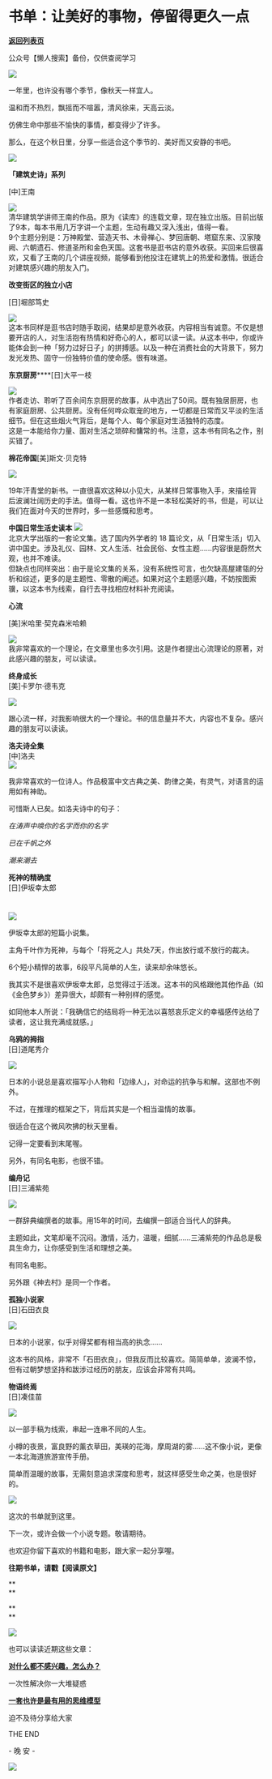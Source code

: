 # 书单：让美好的事物，停留得更久一点

[**返回列表页**](/gzh/L先生说)

公众号【懒人搜索】备份，仅供查阅学习

![](https://mmbiz.qpic.cn/mmbiz_jpg/yWXmuSFeCk0ECPNrnjT5kytytwcUWnYVEOiahnficiaOIicAITicbTzGHO0za9UiadH5U0jq7O3MUaoicupudXLAibIBWw/640?wx_fmt=jpeg)

  

一年里，也许没有哪个季节，像秋天一样宜人。

  

温和而不热烈，飘摇而不喧嚣，清风徐来，天高云淡。

  

仿佛生命中那些不愉快的事情，都变得少了许多。

  

那么，在这个秋日里，分享一些适合这个季节的、美好而又安静的书吧。

  

![](https://mmbiz.qpic.cn/mmbiz_png/yWXmuSFeCk17IVGzCR5kha9El3FjkFq2uoRVAw1eAXtvqC3YJCMINAocOGEdvzWrRjH12AHQPT0ia39U5bJNhkg/640?wx_fmt=png)

  

  

**「建筑史诗」系列**

[中]王南

  

![](https://mmbiz.qpic.cn/mmbiz_jpg/yWXmuSFeCk0ECPNrnjT5kytytwcUWnYVRPSMtSXvMxq5l3N7DVQbAqwNLeZWGQBg1VL7ve4aIsLXLjpwEaD34w/640?wx_fmt=jpeg)  
清华建筑学讲师王南的作品。原为《读库》的连载文章，现在独立出版。目前出版了9本，每本书用几万字讲一个主题，生动有趣又深入浅出，值得一看。  
9个主题分别是：万神殿堂、营造天书、木骨禅心、梦回唐朝、塔窟东来、汉家陵阙、六朝遗石、修道圣所和金色天国。这套书是逛书店的意外收获。买回来后很喜欢，又看了王南的几个讲座视频，能够看到他投注在建筑上的热爱和激情。很适合对建筑感兴趣的朋友入门。  
  
  
**改变街区的独立小店**

[日]堀部笃史

  

![](https://mmbiz.qpic.cn/mmbiz_jpg/yWXmuSFeCk0ECPNrnjT5kytytwcUWnYVcX0sjLsCnEjx7Eicnl65wV3FIlQbTibiabBdXtYwxmibBcSSQYWl3A2ibxA/640?wx_fmt=jpeg)  
这本书同样是逛书店时随手取阅，结果却是意外收获。内容相当有诚意。不仅是想要开店的人，对生活抱有热情和好奇心的人，都可以读一读。从这本书中，你或许能体会到一种「努力过好日子」的拼搏感。以及一种在消费社会的大背景下，努力发光发热、固守一份独特价值的使命感。很有味道。  
  
  
  
**东京厨房******[日]大平一枝  
  
![](https://mmbiz.qpic.cn/mmbiz_jpg/yWXmuSFeCk0ECPNrnjT5kytytwcUWnYV1VUo0nPIPkfpnGW4YChHWG8JSkP3DToXzNrCb7DibC013x92t25VewQ/640?wx_fmt=jpeg)  
作者走访、聆听了百余间东京厨房的故事，从中选出了50间。既有独居厨房，也有家庭厨房、公共厨房。没有任何哗众取宠的地方，一切都是日常而又平淡的生活细节。但在这些烟火气背后，是每个人、每个家庭对生活独特的态度。  
这是一本能给你力量、面对生活之琐碎和慵常的书。注意，这本书有同名之作，别买错了。  
  
  
**棉花帝国**[美]斯文·贝克特  

![](https://mmbiz.qpic.cn/mmbiz_jpg/yWXmuSFeCk0ECPNrnjT5kytytwcUWnYVKzANic6mekE58ugiark6CrVxMdJcEZPAlvWvFmciaiafBjgvZYgy8tKsDg/640?wx_fmt=jpeg)

  
19年汗青堂的新书。一直很喜欢这种以小见大，从某样日常事物入手，来描绘背后波澜壮阔历史的手法。值得一看。这也许不是一本轻松美好的书，但是，可以让我们在面对今天的世界时，多一些感慨和思考。  
  
  
  
**中国日常生活史读本**
![](https://mmbiz.qpic.cn/mmbiz_png/yWXmuSFeCk0ECPNrnjT5kytytwcUWnYVV5au0lkSuGnNibahZlGhSP7V7xCGkDR0pFjxvaHMnhPoRrRJAqso73A/640?wx_fmt=png)  
北京大学出版的一套论文集。选了国内外学者的 18
篇论文，从「日常生活」切入讲中国史。涉及礼仪、园林、文人生活、社会民俗、女性主题……内容很是蔚然大观，也并不难读。  
但缺点也同样突出：由于是论文集的关系，没有系统性可言，也欠缺高屋建瓴的分析和综述，更多的是主题性、零散的阐述。如果对这个主题感兴趣，不妨按图索骥，以这本书为线索，自行去寻找相应材料补充阅读。  
  
  

**心流**

[美]米哈里·契克森米哈赖

  

![](https://mmbiz.qpic.cn/mmbiz_jpg/yWXmuSFeCk0ECPNrnjT5kytytwcUWnYVU2MLUVzdgTGLd0ibD9clJpPLicnJwJqsHIzyrcNQ4UxbGwkHnaL1xicmg/640?wx_fmt=jpeg)  
我非常喜欢的一个理论，在文章里也多次引用。这是作者提出心流理论的原著，对此感兴趣的朋友，可以读读。  
  
  
  
**终身成长**  
[美]卡罗尔·德韦克  

![](https://mmbiz.qpic.cn/mmbiz_jpg/yWXmuSFeCk0ECPNrnjT5kytytwcUWnYVcibx9znBBUGAfIh2vR5maibFmYhYSPkT6VzhrwyL3oNYs6FSaHaiaUlAg/640?wx_fmt=jpeg)

  

跟心流一样，对我影响很大的一个理论。书的信息量并不大，内容也不复杂。感兴趣的朋友可以读读。  

  

  

  

**洛夫诗全集**  
[中]洛夫  
![](https://mmbiz.qpic.cn/mmbiz_png/yWXmuSFeCk0ECPNrnjT5kytytwcUWnYVOVD4AAeicrSVjOL949gSJRWiceFzHTPbtvFlZ3tQodh1PSR59ef1zibBw/640?wx_fmt=png)  

我非常喜欢的一位诗人。作品极富中文古典之美、韵律之美，有灵气，对语言的运用如有神助。

可惜斯人已矣。如洛夫诗中的句子：

 _在涛声中唤你的名字而你的名字_

 _已在千帆之外_

 _潮来潮去_

  

  

  

**死神的精确度**  
[日]伊坂幸太郎

#  

![](https://mmbiz.qpic.cn/mmbiz_jpg/yWXmuSFeCk0ECPNrnjT5kytytwcUWnYV9y6bHaUfk2icde61S7cKia3D9aNTqa4uKWrustF5qBaqia76dxAzIxF9w/640?wx_fmt=jpeg)

  

伊坂幸太郎的短篇小说集。

主角千叶作为死神，与每个「将死之人」共处7天，作出放行或不放行的裁决。

6个短小精悍的故事，6段平凡简单的人生，读来却余味悠长。  

我其实不是很喜欢伊坂幸太郎，总觉得过于活泼。这本书的风格跟他其他作品（如《金色梦乡》）差异很大，却颇有一种别样的感觉。

如同他本人所说：「我确信它的结局将一种无法以喜怒哀乐定义的幸福感传达给了读者，这让我充满成就感。」

  

  

  

**乌鸦的拇指**  
[日]道尾秀介  

![](https://mmbiz.qpic.cn/mmbiz_jpg/yWXmuSFeCk0ECPNrnjT5kytytwcUWnYVv6FKnpax2aXpv8iacNhGp0Zbc9NicGwgb4J4hA40L6p6IsVkyzh5tCiaA/640?wx_fmt=jpeg)

  

日本的小说总是喜欢描写小人物和「边缘人」，对命运的抗争与和解。这部也不例外。

不过，在推理的框架之下，背后其实是一个相当温情的故事。

很适合在这个微风吹拂的秋天里看。

记得一定要看到末尾喔。

另外，有同名电影，也很不错。

  

  

  

**编舟记**  
[日]三浦紫苑  

![](https://mmbiz.qpic.cn/mmbiz_jpg/yWXmuSFeCk0ECPNrnjT5kytytwcUWnYVcrS0uC4UnRaqwVmaDey8o8gOuSkicxLK9OUVLWFr4Mg6Xn6XtDvzIvQ/640?wx_fmt=jpeg)

一群辞典编撰者的故事。用15年的时间，去编撰一部适合当代人的辞典。  

主题如此，文笔却毫不沉闷。激情，活力，温暖，细腻……三浦紫苑的作品总是极具生命力，让你感受到生活和理想之美。

有同名电影。

另外跟《神去村》是同一个作者。

  
  

  

**孤独小说家**  
[日]石田衣良  

![](https://mmbiz.qpic.cn/mmbiz_jpg/yWXmuSFeCk0ECPNrnjT5kytytwcUWnYVJgTB7h91fZsibqzcqmBLZx4uqkNAfPmJTggiaiaE7Uqju4D0NM0LY10mg/640?wx_fmt=jpeg)

  

日本的小说家，似乎对得奖都有相当高的执念……  

这本书的风格，非常不「石田衣良」，但我反而比较喜欢。简简单单，波澜不惊，但有过朝梦想坚持和跋涉过经历的朋友，应该会非常有共鸣。  

  

  

  

**物语终焉**  
[日]凑佳苗  

![](https://mmbiz.qpic.cn/mmbiz_jpg/yWXmuSFeCk0ECPNrnjT5kytytwcUWnYVCmdrbhbxjfhVOb1eu8CG8V4CPiaB9I6z1Dl3vVCibshL1pxfXZ9NkenA/640?wx_fmt=jpeg)

  

以一部手稿为线索，串起一连串不同的人生。

小樽的夜景，富良野的薰衣草田，美瑛的花海，摩周湖的雾……这不像小说，更像一本北海道旅游宣传手册。

简单而温暖的故事，无需刻意追求深度和思考，就这样感受生命之美，也是很好的。  

  

  

![](https://mmbiz.qpic.cn/mmbiz_png/yWXmuSFeCk17IVGzCR5kha9El3FjkFq2uoRVAw1eAXtvqC3YJCMINAocOGEdvzWrRjH12AHQPT0ia39U5bJNhkg/640?wx_fmt=png)

  

这次的书单就到这里。

下一次，或许会做一个小说专题。敬请期待。

  

也欢迎你留下喜欢的书籍和电影，跟大家一起分享喔。

  

  

**往期书单，请戳【阅读原文】**  

**  
**

**  
**

![](https://mmbiz.qpic.cn/mmbiz_jpg/yWXmuSFeCk0uRTpH7yY5iahY9Z8bRFFu1a27446CxpoWYPxOwLX3tkqsGEfXZicicVdTyibeABXyzhicavBiaQj0uxPA/640?wx_fmt=jpeg)

  

  

也可以读读近期这些文章：

  

[**对什么都不感兴趣，怎么办？**](http://mp.weixin.qq.com/s?__biz=MzAxNTY0NjEzNg==&mid=2247485603&idx=1&sn=1981b984e70370fd75bf15aeb23ce435&chksm=9b81a474acf62d62c45f11864b5fd603e8c7ef62fb998c6ae88e7d38bf9afa9e5cf6a2d7e059&scene=21#wechat_redirect)  

一次性解决你一大堆疑惑

  

[**一套也许是最有用的思维模型**](http://mp.weixin.qq.com/s?__biz=MzAxNTY0NjEzNg==&mid=2247485616&idx=1&sn=aab0cbeb38f43f2d0323a73f0d04efc8&chksm=9b81a467acf62d7148e314b48fd05765852b249673e86ce975913abd998c27c4085ad4afa9cf&scene=21#wechat_redirect)  

迫不及待分享给大家

  

  

THE END

\- 晚 安 -

  

![](https://mmbiz.qpic.cn/mmbiz_jpg/yWXmuSFeCk33joyMvm5M1jmIC1WlLn0aWxS6DUZnSQ7r7nxWTAxVmXmg8fpgBWSB2gicMQGStZAQ91TpCNsUq7w/640?wx_fmt=jpeg)

